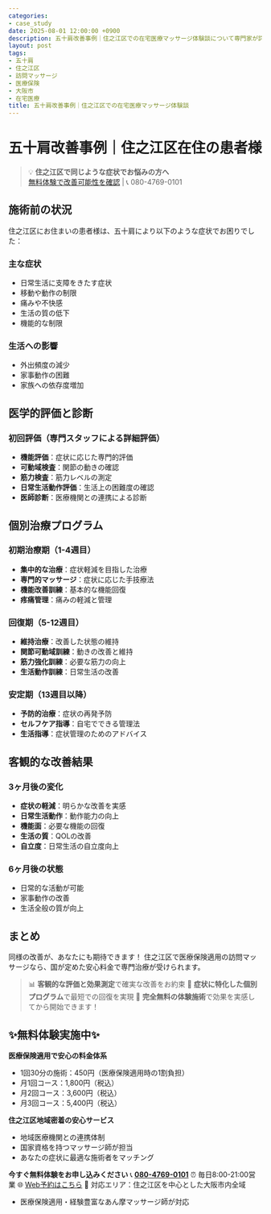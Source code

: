 ```yaml
---
categories:
- case_study
date: 2025-08-01 12:00:00 +0900
description: 五十肩改善事例｜住之江区での在宅医療マッサージ体験談について専門家が詳しく解説。医療保険適用の訪問マッサージで症状改善をサポートします。
layout: post
tags:
- 五十肩
- 住之江区
- 訪問マッサージ
- 医療保険
- 大阪市
- 在宅医療
title: 五十肩改善事例｜住之江区での在宅医療マッサージ体験談
---
```



# 五十肩改善事例｜住之江区在住の患者様

> 💡 **住之江区で同じような症状でお悩みの方へ**  
> [無料体験で改善可能性を確認](https://peraichi.com/landing_pages/view/himawari-massage/) | 📞 080-4769-0101

## 施術前の状況
住之江区にお住まいの患者様は、五十肩により以下のような症状でお困りでした：

### 主な症状
- 日常生活に支障をきたす症状
- 移動や動作の制限
- 痛みや不快感
- 生活の質の低下
- 機能的な制限

### 生活への影響
- 外出頻度の減少
- 家事動作の困難
- 家族への依存度増加

## 医学的評価と診断

### 初回評価（専門スタッフによる詳細評価）
- **機能評価**：症状に応じた専門的評価
- **可動域検査**：関節の動きの確認
- **筋力検査**：筋力レベルの測定
- **日常生活動作評価**：生活上の困難度の確認
- **医師診断**：医療機関との連携による診断

## 個別治療プログラム

### 初期治療期（1-4週目）
- **集中的な治療**：症状軽減を目指した治療
- **専門的マッサージ**：症状に応じた手技療法
- **機能改善訓練**：基本的な機能回復
- **疼痛管理**：痛みの軽減と管理

### 回復期（5-12週目）
- **維持治療**：改善した状態の維持
- **関節可動域訓練**：動きの改善と維持
- **筋力強化訓練**：必要な筋力の向上
- **生活動作訓練**：日常生活の改善

### 安定期（13週目以降）
- **予防的治療**：症状の再発予防
- **セルフケア指導**：自宅でできる管理法
- **生活指導**：症状管理のためのアドバイス

## 客観的な改善結果

### 3ヶ月後の変化
- **症状の軽減**：明らかな改善を実感
- **日常生活動作**：動作能力の向上
- **機能面**：必要な機能の回復
- **生活の質**：QOLの改善
- **自立度**：日常生活の自立度向上

### 6ヶ月後の状態
- 日常的な活動が可能
- 家事動作の改善
- 生活全般の質が向上

## まとめ
同様の改善が、あなたにも期待できます！
住之江区で医療保険適用の訪問マッサージなら、国が定めた安心料金で専門治療が受けられます。

> 📊 **客観的な評価と効果測定**で確実な改善をお約束
> 🎯 **症状に特化した個別プログラム**で最短での回復を実現
> 💯 **完全無料の体験施術**で効果を実感してから開始できます！

## ✨無料体験実施中✨

**医療保険適用で安心の料金体系**
- 1回30分の施術：450円（医療保険適用時の1割負担）
- 月1回コース：1,800円（税込）
- 月2回コース：3,600円（税込）
- 月3回コース：5,400円（税込）

**住之江区地域密着の安心サービス**
- 地域医療機関との連携体制
- 国家資格を持つマッサージ師が担当
- あなたの症状に最適な施術者をマッチング

**今すぐ無料体験をお申し込みください**
📞 **[080-4769-0101](tel:080-4769-0101)**
⏰ 毎日8:00-21:00営業
🌐 [Web予約はこちら](https://peraichi.com/landing_pages/view/himawari-massage/)
📍 対応エリア：住之江区を中心とした大阪市内全域
- 医療保険適用・経験豊富なあん摩マッサージ師が対応
